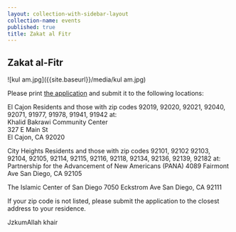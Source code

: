 ```yaml
---
layout: collection-with-sidebar-layout
collection-name: events
published: true
title: Zakat al Fitr
---
```

## Zakat al-Fitr
![kul am.jpg]({{site.baseurl}}/media/kul am.jpg)

Please print [the application](https://mail.google.com/mail/u/0/#sent/1638e5c3c6b0427e) and submit it to the following locations:

El Cajon Residents and those with zip codes 92019, 92020, 92021, 92040, 92071, 91977, 91978, 91941, 91942 at:  
Khalid Bakrawi Community Center  
327 E Main St  
El Cajon, CA  92020  

City Heights Residents and those with zip codes 92101, 92102 92103, 92104, 92105, 92114, 92115, 92116, 92118, 92134, 92136, 92139, 92182 at:  
Partnership for the Advancement of New Americans (PANA)
4089 Fairmont Ave
San Diego, CA  92105

The Islamic Center of San Diego
7050 Eckstrom Ave
San Diego, CA 92111

If your zip code is not listed, please submit the application to the closest address to your residence.

JzkumAllah khair
